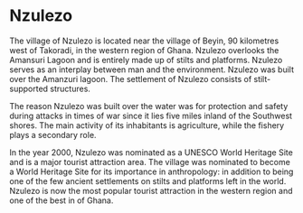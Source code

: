 # Nzulezo
The village of Nzulezo is located near the village of Beyin, 90 kilometres west of Takoradi, in the western region of Ghana. Nzulezo overlooks the Amansuri Lagoon and is entirely made up of stilts and platforms. Nzulezo serves as an interplay between man and the environment. Nzulezo was built over the Amanzuri lagoon. The settlement of Nzulezo consists of stilt-supported structures.

The reason Nzulezo was built over the water was for protection and safety during attacks in times of war since it lies five miles inland of the Southwest shores. The main activity of its inhabitants is agriculture, while the fishery plays a secondary role. 

In the year 2000, Nzulezo was nominated as a UNESCO World Heritage Site and is a major tourist attraction area.
The village was nominated to become a World Heritage Site for its importance in anthropology: in addition to being one of the few ancient settlements on stilts and platforms left in the world.
Nzulezo is now the most popular tourist attraction in the western region and one of the best in of Ghana.
